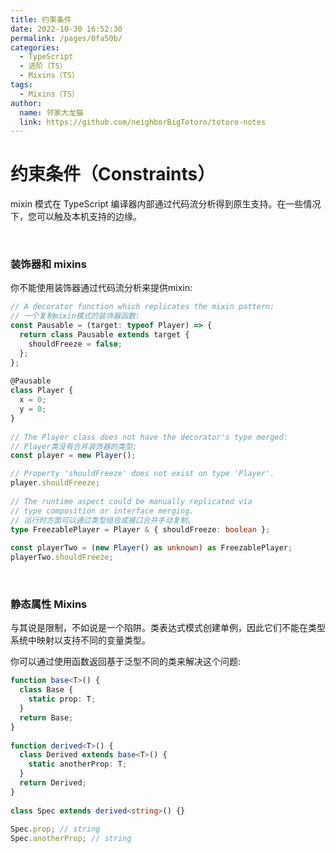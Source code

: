 ```yaml
---
title: 约束条件
date: 2022-10-30 16:52:30
permalink: /pages/0fa50b/
categories:
  - TypeScript
  - 进阶（TS）
  - Mixins（TS）
tags:
  - Mixins（TS）
author: 
  name: 邻家大龙猫
  link: https://github.com/neighborBigTotoro/totoro-notes
---
```




# 约束条件（Constraints）


mixin 模式在 TypeScript 编译器内部通过代码流分析得到原生支持。在一些情况下，您可以触及本机支持的边缘。


<br>


### 装饰器和 mixins


你不能使用装饰器通过代码流分析来提供mixin:

``` ts
// A decorator function which replicates the mixin pattern:
// 一个复制mixin模式的装饰器函数:
const Pausable = (target: typeof Player) => {
  return class Pausable extends target {
    shouldFreeze = false;
  };
};
 
@Pausable
class Player {
  x = 0;
  y = 0;
}
 
// The Player class does not have the decorator's type merged:
// Player类没有合并装饰器的类型:
const player = new Player();

// Property 'shouldFreeze' does not exist on type 'Player'.
player.shouldFreeze;
 
// The runtime aspect could be manually replicated via
// type composition or interface merging.
// 运行时方面可以通过类型组合或接口合并手动复制。
type FreezablePlayer = Player & { shouldFreeze: boolean };
 
const playerTwo = (new Player() as unknown) as FreezablePlayer;
playerTwo.shouldFreeze;
```


<br>


### 静态属性 Mixins


与其说是限制，不如说是一个陷阱。类表达式模式创建单例，因此它们不能在类型系统中映射以支持不同的变量类型。

你可以通过使用函数返回基于泛型不同的类来解决这个问题:
``` ts
function base<T>() {
  class Base {
    static prop: T;
  }
  return Base;
}
 
function derived<T>() {
  class Derived extends base<T>() {
    static anotherProp: T;
  }
  return Derived;
}
 
class Spec extends derived<string>() {}
 
Spec.prop; // string
Spec.anotherProp; // string
```